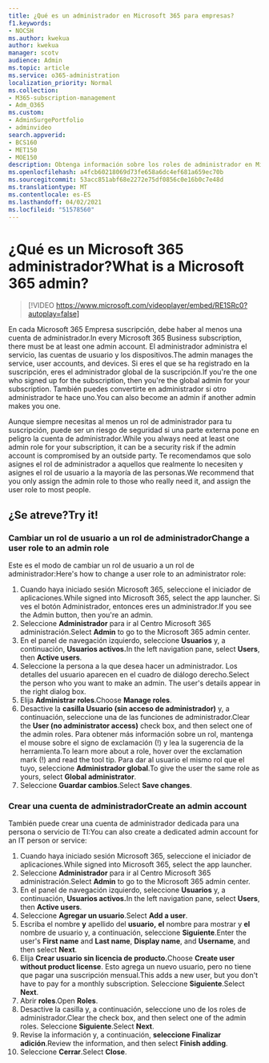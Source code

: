 ```yaml
---
title: ¿Qué es un administrador en Microsoft 365 para empresas?
f1.keywords:
- NOCSH
ms.author: kwekua
author: kwekua
manager: scotv
audience: Admin
ms.topic: article
ms.service: o365-administration
localization_priority: Normal
ms.collection:
- M365-subscription-management
- Adm_O365
ms.custom:
- AdminSurgePortfolio
- adminvideo
search.appverid:
- BCS160
- MET150
- MOE150
description: Obtenga información sobre los roles de administrador en Microsoft 365 para empresas.
ms.openlocfilehash: a4fcb60218069d73fe658a6dc4ef681a659ec70b
ms.sourcegitcommit: 53acc851abf68e2272e75df0856c0e16b0c7e48d
ms.translationtype: MT
ms.contentlocale: es-ES
ms.lasthandoff: 04/02/2021
ms.locfileid: "51578560"
---
```

# <a name="what-is-a-microsoft-365-admin"></a><span data-ttu-id="8ad06-103">¿Qué es un Microsoft 365 administrador?</span><span class="sxs-lookup"><span data-stu-id="8ad06-103">What is a Microsoft 365 admin?</span></span>

> [!VIDEO https://www.microsoft.com/videoplayer/embed/RE1SRc0?autoplay=false]

<span data-ttu-id="8ad06-104">En cada Microsoft 365 Empresa suscripción, debe haber al menos una cuenta de administrador.</span><span class="sxs-lookup"><span data-stu-id="8ad06-104">In every Microsoft 365 Business subscription, there must be at least one admin account.</span></span> <span data-ttu-id="8ad06-105">El administrador administra el servicio, las cuentas de usuario y los dispositivos.</span><span class="sxs-lookup"><span data-stu-id="8ad06-105">The admin manages the service, user accounts, and devices.</span></span> <span data-ttu-id="8ad06-106">Si eres el que se ha registrado en la suscripción, eres el administrador global de la suscripción.</span><span class="sxs-lookup"><span data-stu-id="8ad06-106">If you're the one who signed up for the subscription, then you're the global admin for your subscription.</span></span> <span data-ttu-id="8ad06-107">También puedes convertirte en administrador si otro administrador te hace uno.</span><span class="sxs-lookup"><span data-stu-id="8ad06-107">You can also become an admin if another admin makes you one.</span></span>

<span data-ttu-id="8ad06-108">Aunque siempre necesitas al menos un rol de administrador para tu suscripción, puede ser un riesgo de seguridad si una parte externa pone en peligro la cuenta de administrador.</span><span class="sxs-lookup"><span data-stu-id="8ad06-108">While you always need at least one admin role for your subscription, it can be a security risk if the admin account is compromised by an outside party.</span></span> <span data-ttu-id="8ad06-109">Te recomendamos que solo asignes el rol de administrador a aquellos que realmente lo necesiten y asignes el rol de usuario a la mayoría de las personas.</span><span class="sxs-lookup"><span data-stu-id="8ad06-109">We recommend that you only assign the admin role to those who really need it, and assign the user role to most people.</span></span>

## <a name="try-it"></a><span data-ttu-id="8ad06-110">¿Se atreve?</span><span class="sxs-lookup"><span data-stu-id="8ad06-110">Try it!</span></span>

### <a name="change-a-user-role-to-an-admin-role"></a><span data-ttu-id="8ad06-111">Cambiar un rol de usuario a un rol de administrador</span><span class="sxs-lookup"><span data-stu-id="8ad06-111">Change a user role to an admin role</span></span>

<span data-ttu-id="8ad06-112">Este es el modo de cambiar un rol de usuario a un rol de administrador:</span><span class="sxs-lookup"><span data-stu-id="8ad06-112">Here's how to change a user role to an administrator role:</span></span>

1. <span data-ttu-id="8ad06-113">Cuando haya iniciado sesión Microsoft 365, seleccione el iniciador de aplicaciones.</span><span class="sxs-lookup"><span data-stu-id="8ad06-113">While signed into Microsoft 365, select the app launcher.</span></span> <span data-ttu-id="8ad06-114">Si ves el botón Administrador, entonces eres un administrador.</span><span class="sxs-lookup"><span data-stu-id="8ad06-114">If you see the Admin button, then you're an admin.</span></span>
1. <span data-ttu-id="8ad06-115">Seleccione **Administrador** para ir al Centro Microsoft 365 administración.</span><span class="sxs-lookup"><span data-stu-id="8ad06-115">Select **Admin** to go to the Microsoft 365 admin center.</span></span>
1. <span data-ttu-id="8ad06-116">En el panel de navegación izquierdo, seleccione **Usuarios** y, a continuación, **Usuarios activos.**</span><span class="sxs-lookup"><span data-stu-id="8ad06-116">In the left navigation pane, select **Users**, then **Active users**.</span></span>
1. <span data-ttu-id="8ad06-117">Seleccione la persona a la que desea hacer un administrador. Los detalles del usuario aparecen en el cuadro de diálogo derecho.</span><span class="sxs-lookup"><span data-stu-id="8ad06-117">Select the person who you want to make an admin. The user's details appear in the right dialog box.</span></span>
1. <span data-ttu-id="8ad06-118">Elija **Administrar roles**.</span><span class="sxs-lookup"><span data-stu-id="8ad06-118">Choose **Manage roles**.</span></span>
1. <span data-ttu-id="8ad06-119">Desactive la **casilla Usuario (sin acceso de administrador)** y, a continuación, seleccione una de las funciones de administrador.</span><span class="sxs-lookup"><span data-stu-id="8ad06-119">Clear the **User (no administrator access)** check box, and then select one of the admin roles.</span></span> <span data-ttu-id="8ad06-120">Para obtener más información sobre un rol, mantenga el mouse sobre el signo de exclamación (!) y lea la sugerencia de la herramienta.</span><span class="sxs-lookup"><span data-stu-id="8ad06-120">To learn more about a role, hover over the exclamation mark (!) and read the tool tip.</span></span> <span data-ttu-id="8ad06-121">Para dar al usuario el mismo rol que el tuyo, seleccione **Administrador global**.</span><span class="sxs-lookup"><span data-stu-id="8ad06-121">To give the user the same role as  yours, select **Global administrator**.</span></span>
1. <span data-ttu-id="8ad06-122">Seleccione **Guardar cambios**.</span><span class="sxs-lookup"><span data-stu-id="8ad06-122">Select **Save changes**.</span></span>

### <a name="create-an-admin-account"></a><span data-ttu-id="8ad06-123">Crear una cuenta de administrador</span><span class="sxs-lookup"><span data-stu-id="8ad06-123">Create an admin account</span></span> 

<span data-ttu-id="8ad06-124">También puede crear una cuenta de administrador dedicada para una persona o servicio de TI:</span><span class="sxs-lookup"><span data-stu-id="8ad06-124">You can also create a dedicated admin account for an IT person or service:</span></span>

1. <span data-ttu-id="8ad06-125">Cuando haya iniciado sesión Microsoft 365, seleccione el iniciador de aplicaciones.</span><span class="sxs-lookup"><span data-stu-id="8ad06-125">While signed into Microsoft 365, select the app launcher.</span></span>
1. <span data-ttu-id="8ad06-126">Seleccione **Administrador** para ir al Centro Microsoft 365 administración.</span><span class="sxs-lookup"><span data-stu-id="8ad06-126">Select **Admin** to go to the Microsoft 365 admin center.</span></span>
1. <span data-ttu-id="8ad06-127">En el panel de navegación izquierdo, seleccione **Usuarios** y, a continuación, **Usuarios activos.**</span><span class="sxs-lookup"><span data-stu-id="8ad06-127">In the left navigation pane, select **Users**, then **Active users**.</span></span>
1. <span data-ttu-id="8ad06-128">Seleccione **Agregar un usuario**.</span><span class="sxs-lookup"><span data-stu-id="8ad06-128">Select **Add a user**.</span></span>
1. <span data-ttu-id="8ad06-129">Escriba el nombre **y** apellido del **usuario,** **el** nombre para mostrar y **el** nombre de usuario y, a continuación, seleccione **Siguiente**.</span><span class="sxs-lookup"><span data-stu-id="8ad06-129">Enter the user's **First name** and **Last name**, **Display name**, and **Username**, and then select **Next**.</span></span>
1. <span data-ttu-id="8ad06-130">Elija **Crear usuario sin licencia de producto.**</span><span class="sxs-lookup"><span data-stu-id="8ad06-130">Choose **Create user without product license**.</span></span> <span data-ttu-id="8ad06-131">Esto agrega un nuevo usuario, pero no tiene que pagar una suscripción mensual.</span><span class="sxs-lookup"><span data-stu-id="8ad06-131">This adds a new user, but you don't have to pay for a monthly subscription.</span></span> <span data-ttu-id="8ad06-132">Seleccione **Siguiente**.</span><span class="sxs-lookup"><span data-stu-id="8ad06-132">Select **Next**.</span></span>
1. <span data-ttu-id="8ad06-133">Abrir **roles**.</span><span class="sxs-lookup"><span data-stu-id="8ad06-133">Open **Roles**.</span></span>
1. <span data-ttu-id="8ad06-134">Desactive la casilla y, a continuación, seleccione uno de los roles de administrador.</span><span class="sxs-lookup"><span data-stu-id="8ad06-134">Clear the  check box, and then select one of the admin roles.</span></span> <span data-ttu-id="8ad06-135">Seleccione **Siguiente**.</span><span class="sxs-lookup"><span data-stu-id="8ad06-135">Select **Next**.</span></span>
1. <span data-ttu-id="8ad06-136">Revise la información y, a continuación, **seleccione Finalizar adición**.</span><span class="sxs-lookup"><span data-stu-id="8ad06-136">Review the information, and then select **Finish adding**.</span></span>
1. <span data-ttu-id="8ad06-137">Seleccione **Cerrar**.</span><span class="sxs-lookup"><span data-stu-id="8ad06-137">Select **Close**.</span></span>
